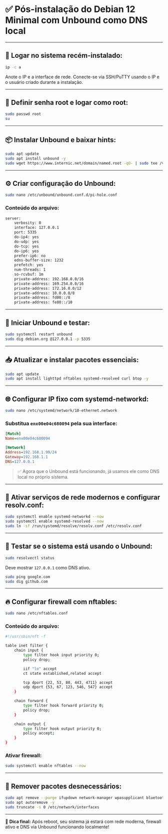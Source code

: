 # ✅ Pós-instalação do Debian 12 Minimal com Unbound como DNS local

---

## 🔐 Logar no sistema recém-instalado:

```bash
ip -c a
```

Anote o IP e a interface de rede. Conecte-se via SSH/PuTTY usando o IP e o usuário criado durante a instalação.

---

## 🔑 Definir senha root e logar como root:

```bash
sudo passwd root
su
```

---

## 📦 Instalar Unbound e baixar hints:

```bash
sudo apt update
sudo apt install unbound -y
sudo wget https://www.internic.net/domain/named.root -qO- | sudo tee /var/lib/unbound/root.hints
```

---

## ⚙️ Criar configuração do Unbound:

```bash
sudo nano /etc/unbound/unbound.conf.d/pi-hole.conf
```

### Conteúdo do arquivo:

```bash
server:
    verbosity: 0
    interface: 127.0.0.1
    port: 5335
    do-ip4: yes
    do-udp: yes
    do-tcp: yes
    do-ip6: yes
    prefer-ip6: no
    edns-buffer-size: 1232
    prefetch: yes
    num-threads: 1
    so-rcvbuf: 1m
    private-address: 192.168.0.0/16
    private-address: 169.254.0.0/16
    private-address: 172.16.0.0/12
    private-address: 10.0.0.0/8
    private-address: fd00::/8
    private-address: fe80::/10
```

---

## 🚀 Iniciar Unbound e testar:

```bash
sudo systemctl restart unbound
sudo dig debian.org @127.0.0.1 -p 5335
```

---

## 📥 Atualizar e instalar pacotes essenciais:

```bash
sudo apt update
sudo apt install lighttpd nftables systemd-resolved curl btop -y
```

---

## 🌐 Configurar IP fixo com systemd-networkd:

```bash
sudo nano /etc/systemd/network/10-ethernet.network
```

### Substitua `enx00e04c680094` pela sua interface:

```ini
[Match]
Name=enx00e04c680094

[Network]
Address=192.168.1.99/24
Gateway=192.168.1.1
DNS=127.0.0.1
```

> ✅ Agora que o Unbound está funcionando, já usamos ele como DNS local no próprio sistema.

---

## 🔧 Ativar serviços de rede modernos e configurar resolv.conf:

```bash
sudo systemctl enable systemd-networkd --now
sudo systemctl enable systemd-resolved --now
sudo ln -sf /run/systemd/resolve/resolv.conf /etc/resolv.conf
```

---

## 🧪 Testar se o sistema está usando o Unbound:

```bash
sudo resolvectl status
```

Deve mostrar `127.0.0.1` como DNS ativo.

```bash
sudo ping google.com
sudo dig github.com
```

---

## 🔥 Configurar firewall com nftables:

```bash
sudo nano /etc/nftables.conf
```

### Conteúdo do arquivo:

```bash
#!/usr/sbin/nft -f

table inet filter {
    chain input {
        type filter hook input priority 0;
        policy drop;

        iif "lo" accept
        ct state established,related accept

        tcp dport {22, 53, 80, 443, 4711} accept
        udp dport {53, 67, 123, 546, 547} accept
    }

    chain forward {
        type filter hook forward priority 0;
        policy drop;
    }

    chain output {
        type filter hook output priority 0;
        policy accept;
    }
}
```

### Ativar firewall:

```bash
sudo systemctl enable nftables --now
```

---

## 🧼 Remover pacotes desnecessários:

```bash
sudo apt remove --purge ifupdown network-manager wpasupplicant bluetooth -y
sudo apt autoremove -y
sudo truncate -s 0 /etc/network/interfaces
```

---

🧠 **Dica final:** Após reboot, seu sistema já estará com rede moderna, firewall ativo e DNS via Unbound funcionando localmente!
